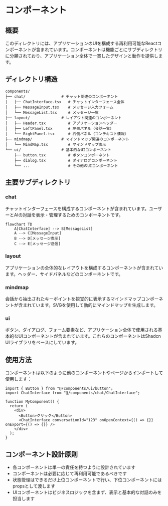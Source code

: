 # コンポーネント

## 概要
このディレクトリには、アプリケーションのUIを構成する再利用可能なReactコンポーネントが含まれています。コンポーネントは機能ごとにサブディレクトリに分類されており、アプリケーション全体で一貫したデザインと動作を提供します。

## ディレクトリ構造
```
components/
├── chat/                # チャット関連のコンポーネント
│   ├── ChatInterface.tsx   # チャットインターフェース全体
│   ├── MessageInput.tsx    # メッセージ入力フォーム
│   └── MessageList.tsx     # メッセージ一覧
├── layout/              # レイアウト関連のコンポーネント
│   ├── Header.tsx          # アプリケーションヘッダー
│   ├── LeftPanel.tsx       # 左側パネル（会話一覧）
│   └── RightPanel.tsx      # 右側パネル（コンテキスト情報）
├── mindmap/             # マインドマップ関連のコンポーネント
│   └── MindMap.tsx         # マインドマップ表示
└── ui/                  # 基本的なUIコンポーネント
    ├── button.tsx          # ボタンコンポーネント
    ├── dialog.tsx          # ダイアログコンポーネント
    └── ...                 # その他のUIコンポーネント
```

## 主要サブディレクトリ

### chat
チャットインターフェースを構成するコンポーネントが含まれています。ユーザーとAIの対話を表示・管理するためのコンポーネントです。

```mermaid
flowchart TD
    A[ChatInterface] --> B[MessageList]
    A --> C[MessageInput]
    B --> D[メッセージ表示]
    C --> E[メッセージ送信]
```

### layout
アプリケーションの全体的なレイアウトを構成するコンポーネントが含まれています。ヘッダー、サイドパネルなどのコンポーネントです。

### mindmap
会話から抽出されたキーポイントを視覚的に表示するマインドマップコンポーネントが含まれています。SVGを使用して動的にマインドマップを生成します。

### ui
ボタン、ダイアログ、フォーム要素など、アプリケーション全体で使用される基本的なUIコンポーネントが含まれています。これらのコンポーネントはShadcn UIライブラリをベースにしています。

## 使用方法
コンポーネントは以下のように他のコンポーネントやページからインポートして使用します：

```tsx
import { Button } from "@/components/ui/button";
import ChatInterface from "@/components/chat/ChatInterface";

function MyComponent() {
  return (
    <div>
      <Button>クリック</Button>
      <ChatInterface conversationId="123" onOpenContext={() => {}} onExport={() => {}} />
    </div>
  );
}
```

## コンポーネント設計原則
- 各コンポーネントは単一の責任を持つように設計されています
- コンポーネントは必要に応じて再利用可能であるべきです
- 状態管理はできるだけ上位コンポーネントで行い、下位コンポーネントにはpropsとして渡します
- UIコンポーネントはビジネスロジックを含まず、表示と基本的な対話のみを担当します 